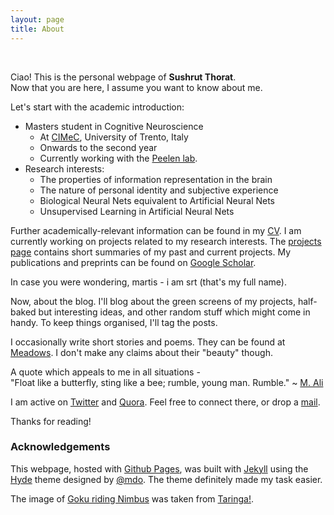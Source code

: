 ```yaml
---
layout: page
title: About
---
```


<br>

Ciao! This is the personal webpage of **Sushrut Thorat**.<br> Now that you are here, I assume you want to know about me.

Let's start with the academic introduction:

* Masters student in Cognitive Neuroscience
  + At [CIMeC](http://web.unitn.it/en/cimec "Centre for Mind/Brain Sciences"), University of Trento, Italy
  + Onwards to the second year
  + Currently working with the [Peelen lab](https://sites.google.com/site/peelenlab/).
* Research interests:
  + The properties of information representation in the brain
  + The nature of personal identity and subjective experience
  + Biological Neural Nets equivalent to Artificial Neural Nets
  + Unsupervised Learning in Artificial Neural Nets
  
Further academically-relevant information can be found in my [CV]({{site.url}}/assets/cv-full.pdf). I am currently working on projects related to my research interests. The [projects page]({{site.url}}/projects/) contains short summaries of my past and current projects. My publications and preprints can be found on [Google Scholar](https://scholar.google.it/citations?user=MPFzJQgAAAAJ&hl=en).

<p class="message">
  In case you were wondering, martis - i am srt (that's my full name).
</p>

Now, about the blog. I'll blog about the green screens of my projects, half-baked but interesting ideas, and other random stuff which might come in handy. To keep things organised, I'll tag the posts. 

I occasionally write short stories and poems. They can be found at [Meadows](https://novelmartiswrites.wordpress.com). I don't make any claims about their "beauty" though.

<p class="message">
  A quote which appeals to me in all situations - <br>
  "Float like a butterfly, sting like a bee; rumble, young man. Rumble." ~ <a href="http://www.biography.com/people/muhammad-ali-9181165">M. Ali</a>
</p>

I am active on [Twitter](https://twitter.com/sushrut_thorat) and [Quora](https://www.quora.com/profile/Sushrut-Thorat). Feel free to connect there, or drop a [mail](mailto:sushrut.thorat94@gmail.com).

Thanks for reading!

### Acknowledgements

This webpage, hosted with [Github Pages](https://pages.github.com), was built with [Jekyll](http://jekyllrb.com) using the [Hyde](https://github.com/poole/hyde) theme designed by [@mdo](https://twitter.com/mdo). The theme definitely made my task easier.

The image of [Goku riding Nimbus](https://wallpapers.wallhaven.cc/wallpapers/full/wallhaven-241742.png) was taken from [Taringa!](http://www.taringa.net/post/imagenes/18835146/Wallpapers-Dragon-Ball.html).
